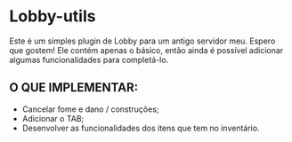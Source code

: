 # Lobby-utils

Este é um simples plugin de Lobby para um antigo servidor meu. Espero que gostem! Ele contém apenas o básico, então ainda é possível adicionar algumas funcionalidades para completá-lo.

## O QUE IMPLEMENTAR:
- Cancelar fome e dano / construções;
- Adicionar o TAB;
- Desenvolver as funcionalidades dos itens que tem no inventário.

